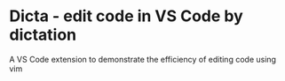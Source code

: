 # Dicta - edit code in VS Code by dictation

A VS Code extension to demonstrate the efficiency of editing code using vim
